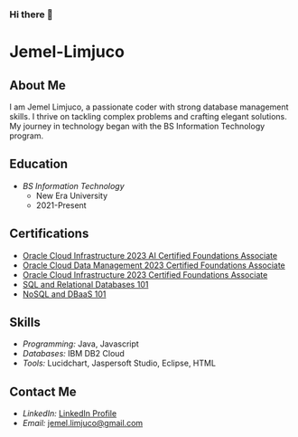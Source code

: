 ### Hi there 👋

# Jemel-Limjuco


## About Me

I am Jemel Limjuco, a passionate coder with strong database management skills. I thrive on tackling complex problems and crafting elegant solutions. My journey in technology began with the BS Information Technology program.

## Education

- *BS Information Technology*
  - New Era University
  - 2021-Present

## Certifications

- [Oracle Cloud Infrastructure 2023 AI Certified Foundations Associate](https://catalog-education.oracle.com/pls/certview/sharebadge?id=F2E3C04DD7BF6019B31288F97D186D75B3EE98D33D3F084B0182C88AF7101833)
- [Oracle Cloud Data Management 2023 Certified Foundations Associate](https://catalog-education.oracle.com/pls/certview/sharebadge?id=6A858961474477FCFE1ADA72B323CC11ADAF8F8B1DE8DE9F3DED2107E2B1204E)
- [Oracle Cloud Infrastructure 2023 Certified Foundations Associate](https://catalog-education.oracle.com/pls/certview/sharebadge?id=F9AE95748BED723D8BFF9CA62216D509C5965B9EA5DD0D2E694CEEB4E5651A94)
- [SQL and Relational Databases 101](https://courses.cognitiveclass.ai/certificates/4ea447f381a645e2b92b1c6c605fd35f)
- [NoSQL and DBaaS 101](https://courses.cognitiveclass.ai/certificates/1e45b220dd954eb2b071d42dd6661cd9)

## Skills

- *Programming:* Java, Javascript
- *Databases:* IBM DB2 Cloud
- *Tools:* Lucidchart, Jaspersoft Studio, Eclipse, HTML

## Contact Me

- *LinkedIn:* [LinkedIn Profile](https://www.linkedin.com/in/jemel-limjuco-3b15102a3/)
- *Email:* jemel.limjuco@gmail.com
